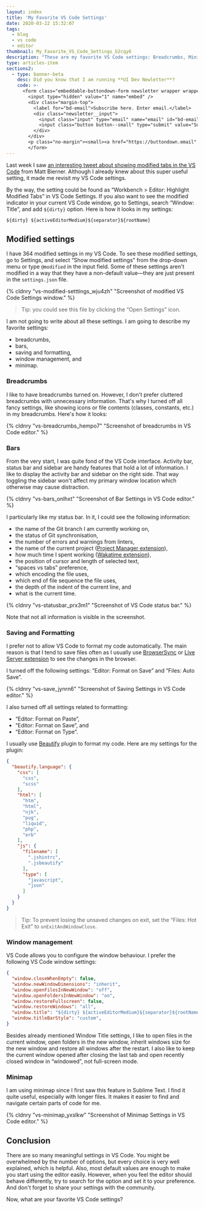 ```yaml
---
layout: index
title: 'My Favorite VS Code Settings'
date: 2020-03-22 15:32:07
tags:
  - blog
  - vs code
  - editor
thumbnail: My_Favorite_VS_Code_Settings_b2cqy6
description: "These are my favorite VS Code settings: Breadcrumbs, Minimap, Saving and Formatting, Bars and Windows."
type: articles-item
sections2:
  - type: banner-beta
    desc: Did you know that I am running **UI Dev Newletter**?
    code: >-
      <form class="embeddable-buttondown-form newsletter wrapper wrapper--beta margin-top text-left" action="https://buttondown.email/api/emails/embed-subscribe/starbist" method="post" target="popupwindow" onsubmit="window.open('https://buttondown.email/starbist', 'popupwindow')">
        <input type="hidden" value="1" name="embed" />
        <div class="margin-top">
          <label for="bd-email">Subscribe here. Enter email.</label>
          <div class="newsletter__input">
            <input class="input" type="email" name="email" id="bd-email" />
            <input class="button button--small" type="submit" value="Subscribe" />
          </div>
        </div>
        <p class="no-margin"><small><a href="https://buttondown.email" target="_blank" rel="noreferrer">Powered by Buttondown</a></small></p>
        </form>
---
```


Last week I saw [an interesting tweet about showing modified tabs in the VS Code] from Matt Bierner. Although I already knew about this super useful setting, it made me revisit my VS Code settings.

<!-- more -->

By the way, the setting could be found as “Workbench > Editor: Highlight Modified Tabs” in VS Code Settings. If you also want to see the modified indicator in your current VS Code window, go to Settings, search “Window: Title”, and add `${dirty}` option. Here is how it looks in my settings:

``` js
${dirty} ${activeEditorMedium}${separator}${rootName}
```

## Modified settings

I have 364 modified settings in my VS Code. To see these modified settings, go to Settings, and select “Show modified settings” from the drop-down menu or type `@modified` in the input field. Some of these settings aren't modified in a way that they have a non-default value—they are just present in the `settings.json` file.

{% cldnry "vs-modified-setttings_wju4zh" "Screenshot of modified VS Code Settings window." %}

> Tip: you could see this file by clicking the “Open Settings” icon.

I am not going to write about all these settings. I am going to describe my favorite settings:

- breadcrumbs,
- bars,
- saving and formatting,
- window management, and
- minimap.

### Breadcrumbs

I like to have breadcrumbs turned on. However, I don't prefer cluttered breadcrumbs with unnecessary information. That's why I turned off all fancy settings, like showing icons or file contents (classes, constants, etc.) in my breadcrumbs. Here's how it looks:

{% cldnry "vs-breadcrumbs_hempo7" "Screenshot of breadcrumbs in VS Code editor." %}

### Bars

From the very start, I was quite fond of the VS Code interface. Activity bar, status bar and sidebar are handy features that hold a lot of information. I like to display the activity bar and sidebar on the right side. That way toggling the sidebar won't affect my primary window location which otherwise may cause distraction.

{% cldnry "vs-bars_onlhxt" "Screenshot of Bar Settings in VS Code editor." %}

I particularly like my status bar. In it, I could see the following information:

- the name of the Git branch I am currently working on,
- the status of Git synchronisation,
- the number of errors and warnings from linters,
- the name of the current project ([Project Manager extension]),
- how much time I spent working ([Wakatime extension]),
- the position of cursor and length of selected text,
- “spaces vs tabs” preference,
- which encoding the file uses,
- which end of file sequence the file uses,
- the depth of the indent of the current line, and
- what is the current time.

{% cldnry "vs-statusbar_prx3m1" "Screenshot of VS Code status bar." %}

Note that not all information is visible in the screenshot.

### Saving and Formatting

I prefer not to allow VS Code to format my code automatically. The main reason is that I tend to save files often as I usually use [BrowserSync] or [Live Server extension] to see the changes in the browser.

I turned off the following settings: ”Editor: Format on Save” and ”Files: Auto Save”.

{% cldnry "vs-save_jynrn6" "Screenshot of Saving Settings in VS Code editor." %}

I also turned off all settings related to formatting:

- “Editor: Format on Paste”,
- “Editor: Format on Save”, and
- “Editor: Format on Type”.

I usually use [Beautify] plugin to format my code. Here are my settings for the plugin:

``` json
{
  "beautify.language": {
    "css": [
      "css",
      "scss"
    ],
    "html": [
      "htm",
      "html",
      "njk",
      "pug",
      "liquid",
      "php",
      "erb"
    ],
    "js": {
      "filename": [
        ".jshintrc",
        ".jsbeautify"
      ],
      "type": [
        "javascript",
        "json"
      ]
    }
  }
}
```

> Tip: To prevent losing the unsaved changes on exit, set the “Files: Hot Exit” to `onExitAndWindowClose`.

### Window management

VS Code allows you to configure the window behaviour. I prefer the following VS Code window settings:

``` json
{
  "window.closeWhenEmpty": false,
  "window.newWindowDimensions": "inherit",
  "window.openFilesInNewWindow": "off",
  "window.openFoldersInNewWindow": "on",
  "window.restoreFullscreen": false,
  "window.restoreWindows": "all",
  "window.title": "${dirty} ${activeEditorMedium}${separator}${rootName}",
  "window.titleBarStyle": "custom",
}
```

Besides already mentioned Window Title settings, I like to open files in the current window, open folders in the new window, inherit windows size for the new window and restore all windows after the restart. I also like to keep the current window opened after closing the last tab and open recently closed window in “windowed”, not full-screen mode.

### Minimap

I am using minimap since I first saw this feature in Sublime Text. I find it quite useful, especially with longer files. It makes it easier to find and navigate certain parts of code for me.

{% cldnry "vs-minimap_yxslkw" "Screenshot of Minimap Settings in VS Code editor." %}

## Conclusion

There are so many meaningful settings in VS Code. You might be overwhelmed by the number of options, but every choice is very well explained, which is helpful. Also, most default values are enough to make you start using the editor easily. However, when you feel the editor should behave differently, try to search for the option and set it to your preference. And don't forget to share your settings with the community.

Now, what are your favorite VS Code settings?

[an interesting tweet about showing modified tabs in the VS Code]: https://twitter.com/mattbierner/status/1241039298750746624
[Project Manager extension]: https://marketplace.visualstudio.com/items?itemName=alefragnani.project-manager
[Wakatime extension]: https://marketplace.visualstudio.com/items?itemName=WakaTime.vscode-wakatime
[BrowserSync]: https://www.browsersync.io/
[Live Server extension]: https://marketplace.visualstudio.com/items?itemName=ritwickdey.LiveServer
[Beautify]: https://marketplace.visualstudio.com/items?itemName=HookyQR.beautify
